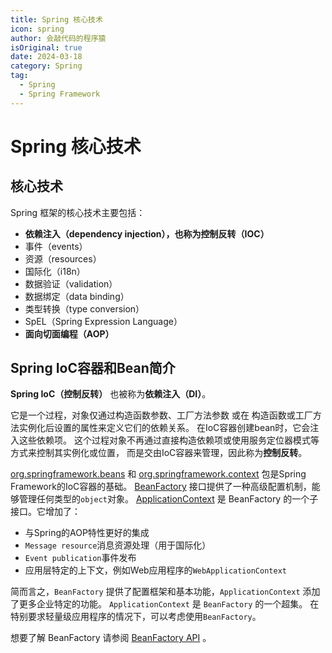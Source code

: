 ```yaml
---
title: Spring 核心技术
icon: spring
author: 会敲代码的程序猿
isOriginal: true
date: 2024-03-18
category: Spring
tag:
  - Spring
  - Spring Framework
---
```


# Spring 核心技术

## 核心技术

Spring 框架的核心技术主要包括：

* **依赖注入（dependency injection），也称为控制反转（IOC）**
* 事件（events）
* 资源（resources）
* 国际化（i18n）
* 数据验证（validation）
* 数据绑定（data binding）
* 类型转换（type conversion）
* SpEL（Spring Expression Language）
* **面向切面编程（AOP）**

## Spring IoC容器和Bean简介

**Spring IoC（控制反转）** 也被称为**依赖注入（DI）**。

它是一个过程，对象仅通过构造函数参数、工厂方法参数 或在 构造函数或工厂方法实例化后设置的属性来定义它们的依赖关系。
在IoC容器创建bean时，它会注入这些依赖项。 这个过程对象不再通过直接构造依赖项或使用服务定位器模式等方式来控制其实例化或位置，
而是交由IoC容器来管理，因此称为**控制反转**。

[org.springframework.beans](https://docs.spring.io/spring-framework/docs/6.1.5/javadoc-api/org/springframework/beans/factory/BeanFactory.html)
和 [org.springframework.context](https://docs.spring.io/spring-framework/docs/6.1.5/javadoc-api/org/springframework/context/ApplicationContext.html)
包是Spring Framework的IoC容器的基础。
[BeanFactory](https://docs.spring.io/spring-framework/docs/6.1.5/javadoc-api/org/springframework/beans/factory/BeanFactory.html)
接口提供了一种高级配置机制，能够管理任何类型的`object`对象。
[ApplicationContext](https://docs.spring.io/spring-framework/docs/6.1.5/javadoc-api/org/springframework/context/ApplicationContext.html)
是 BeanFactory 的一个子接口。它增加了：

* 与Spring的AOP特性更好的集成
* `Message resource`消息资源处理（用于国际化）
* `Event publication`事件发布
* 应用层特定的上下文，例如Web应用程序的`WebApplicationContext`

简而言之，`BeanFactory` 提供了配置框架和基本功能，`ApplicationContext` 添加了更多企业特定的功能。
`ApplicationContext` 是 `BeanFactory` 的一个超集。 在特别要求轻量级应用程序的情况下，可以考虑使用`BeanFactory`。

想要了解 BeanFactory
请参阅 [BeanFactory API](https://docs.spring.io/spring-framework/reference/core/beans/beanfactory.html) 。
